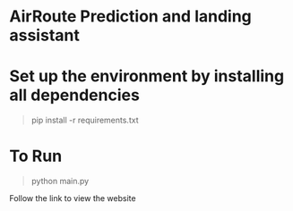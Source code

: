 # AirRoute Prediction and landing assistant

# Set up the environment by installing all dependencies 

 > pip install -r requirements.txt

# To Run
 > python main.py

Follow the link to view the website 

